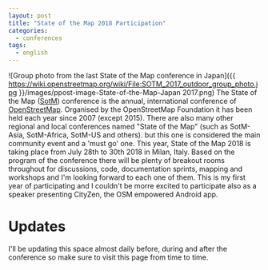 ```yaml
---
layout: post
title: "State of the Map 2018 Participation"
categories:
  - conferences
tags:
  - english
---
```

![Group photo from the last State of the Map conference in Japan]({{ https://wiki.openstreetmap.org/wiki/File:SOTM_2017_outdoor_group_photo.jpg }}/images/ppost-image-State-of-the-Map-Japan 2017.png)
The State of the Map ([SotM](https://2018.stateofthemap.org/)) conference is the annual, international conference of [OpenStreetMap](https://www.openstreetmap.org/). Organised by the OpenStreetMap Foundation it has been held each year since 2007 (except 2015). There are also many other regional and local conferences named "State of the Map" (such as SotM-Asia, SotM-Africa, SotM-US and others). but this one is considered the main community event and a 'must go' one.
This year, State of the Map 2018 is taking place from July 28th to 30th 2018 in Milan, Italy. Based on the program of the conference there will be plenty of breakout rooms throughout for discussions, code, documentation sprints, mapping and workshops and I'm looking forward to each one of them. 
This is my first year of participating and I couldn't be morre excited to participate also as a speaker presenting CityZen, the OSM empowered Android app.

# Updates
I'll be updating this space almost daily before, during and after the conference so make sure to visit this page from time to time. 

